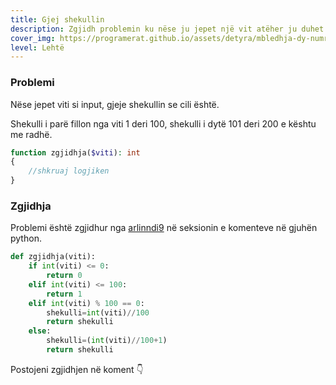 ```yaml
---
title: Gjej shekullin
description: Zgjidh problemin ku nëse ju jepet një vit atëher ju duhet ta gjeni se cili shekull është.
cover_img: https://programerat.github.io/assets/detyra/mbledhja-dy-numrave.png
level: Lehtë
---
```


### Problemi

Nëse jepet viti si input, gjeje shekullin se cili është.    

Shekulli i parë fillon nga viti 1 deri 100, shekulli i dytë 101 deri 200 e kështu me radhë.    

```php
function zgjidhja($viti): int
{
    //shkruaj logjiken
}
```

        
### Zgjidhja

Problemi është zgjidhur nga [arlinndi9](https://github.com/arlinndi9) në seksionin e komenteve në gjuhën python.

```python
def zgjidhja(viti):
    if int(viti) <= 0:
        return 0
    elif int(viti) <= 100:
        return 1
    elif int(viti) % 100 == 0:
        shekulli=int(viti)//100
        return shekulli
    else:
        shekulli=(int(viti)//100+1)
        return shekulli

```

      
Postojeni zgjidhjen në koment 👇
